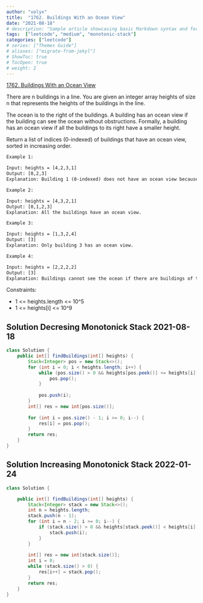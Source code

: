 ```yaml
---
author: "volyx"
title:  "1762. Buildings With an Ocean View"
date: "2021-08-18"
# description: "Sample article showcasing basic Markdown syntax and formatting for HTML elements."
tags:  ["leetcode", "medium", "monotonic-stack"]
categories: ["leetcode"]
# series: ["Themes Guide"]
# aliases: ["migrate-from-jekyl"]
# ShowToc: true
# TocOpen: true
# weight: 2
---
```


[1762. Buildings With an Ocean View](https://leetcode.com/problems/buildings-with-an-ocean-view/)

There are n buildings in a line. You are given an integer array heights of size n that represents the heights of the buildings in the line.

The ocean is to the right of the buildings. A building has an ocean view if the building can see the ocean without obstructions. Formally, a building has an ocean view if all the buildings to its right have a smaller height.

Return a list of indices (0-indexed) of buildings that have an ocean view, sorted in increasing order.

```txt
Example 1:

Input: heights = [4,2,3,1]
Output: [0,2,3]
Explanation: Building 1 (0-indexed) does not have an ocean view because building 2 is taller.

Example 2:

Input: heights = [4,3,2,1]
Output: [0,1,2,3]
Explanation: All the buildings have an ocean view.

Example 3:

Input: heights = [1,3,2,4]
Output: [3]
Explanation: Only building 3 has an ocean view.

Example 4:

Input: heights = [2,2,2,2]
Output: [3]
Explanation: Buildings cannot see the ocean if there are buildings of the same height to its right.
```

Constraints:

- 1 <= heights.length <= 10^5
- 1 <= heights[i] <= 10^9

## Solution Decresing Monotonick Stack 2021-08-18

```java
class Solution {
    public int[] findBuildings(int[] heights) {
        Stack<Integer> pos = new Stack<>();
        for (int i = 0; i < heights.length; i++) {
            while (pos.size() > 0 && heights[pos.peek()] <= heights[i]) {
                pos.pop();
            }
            
            pos.push(i);
        }
        int[] res = new int[pos.size()];
        
        for (int i = pos.size() - 1; i >= 0; i--) {
            res[i] = pos.pop();
        }
        return res;
    }
}
```

## Solution Increasing Monotonick Stack 2022-01-24

```java
class Solution {

    public int[] findBuildings(int[] heights) {
        Stack<Integer> stack = new Stack<>();
        int n = heights.length;
        stack.push(n - 1);
        for (int i = n - 2; i >= 0; i--) {  
            if (stack.size() > 0 && heights[stack.peek()] < heights[i]) {
                stack.push(i);
            }
        }
        
        int[] res = new int[stack.size()];
        int i = 0;
        while (stack.size() > 0) {
            res[i++] = stack.pop();
        }
        return res;
    }
}
```
